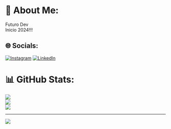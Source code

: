 # 💫 About Me:
Futuro Dev<br>Inicio 2024!!! 


## 🌐 Socials:
[![Instagram](https://img.shields.io/badge/Instagram-%23E4405F.svg?logo=Instagram&logoColor=white)](https://instagram.com/jamysklebson) [![LinkedIn](https://img.shields.io/badge/LinkedIn-%230077B5.svg?logo=linkedin&logoColor=white)](https://linkedin.com/in/jamys-silva) 
# 📊 GitHub Stats:
![](https://github-readme-stats.vercel.app/api?username=jamys-silva&theme=dark&hide_border=false&include_all_commits=false&count_private=false)<br/>
![](https://github-readme-streak-stats.herokuapp.com/?user=jamys-silva&theme=dark&hide_border=false)<br/>
![](https://github-readme-stats.vercel.app/api/top-langs/?username=jamys-silva&theme=dark&hide_border=false&include_all_commits=false&count_private=false&layout=compact)

---
[![](https://visitcount.itsvg.in/api?id=jamys-silva&icon=0&color=0)](https://visitcount.itsvg.in)


